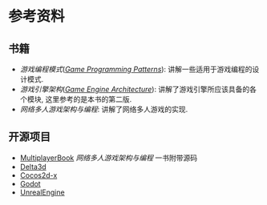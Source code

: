 # 参考资料

## 书籍
- *游戏编程模式*(*[Game Programming Patterns]*): 讲解一些适用于游戏编程的设计模式.
- *游戏引擎架构*(*[Game Engine Architecture]*): 讲解了游戏引擎所应该具备的各个模块, 这里参考的是本书的第二版.
- *网络多人游戏架构与编程*: 讲解了网络多人游戏的实现.

## 开源项目
- [MultiplayerBook](https://github.com/MultiplayerBook/MultiplayerBook) *网络多人游戏架构与编程* 一书附带源码
- [Delta3d](https://github.com/delta3d/delta3d)
- [Cocos2d-x](https://github.com/cocos2d/cocos2d-x)
- [Godot](https://github.com/godotengine/godot)
- [UnrealEngine](https://github.com/EpicGames/UnrealEngine)

[Game Programming Patterns]: https://gameprogrammingpatterns.com/
[Game Engine Architecture]: https://www.gameenginebook.com/
